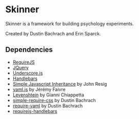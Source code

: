 # Skinner

Skinner is a framework for building psychology experiments.

Created by Dustin Bachrach and Erin Sparck.

## Dependencies

- [RequireJS](http://requirejs.org)
- [JQuery](http://jquery.com)
- [Underscore.js](http://underscorejs.org)
- [Handlebars](http://handlebarsjs.com)
- [Simple Javascript Inheritance](http://ejohn.org/blog/simple-javascript-inheritance/) by John Resig
- [yaml.js](https://github.com/jeremyfa/yaml.js) by Jérémy Faivre
- [Levenshtein](https://github.com/gf3/Levenshtein) by Gianni Chiappetta
- [simple-require-css](https://github.com/dbachrach/simple-require-css) by Dustin Bachrach
- [require-yaml](https://github.com/dbachrach/require-yaml) by Dustin Bachrach
- [requirejs-handlebars](https://github.com/jfparadis/requirejs-handlebars)
